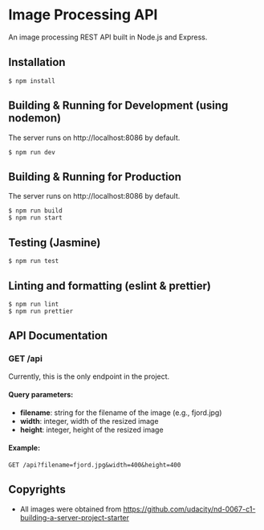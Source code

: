 # Image Processing API
An image processing REST API built in Node.js and Express.

## Installation
```
$ npm install
```

## Building & Running for Development (using nodemon)
The server runs on http://localhost:8086 by default.

```
$ npm run dev
```

## Building & Running for Production
The server runs on http://localhost:8086 by default.
```
$ npm run build
$ npm run start
```

## Testing (Jasmine)
```
$ npm run test
```

## Linting and formatting (eslint & prettier)
```
$ npm run lint
$ npm run prettier
```

## API Documentation
### GET /api
Currently, this is the only endpoint in the project.

#### Query parameters:
- **filename**: string for the filename of the image (e.g., fjord.jpg)
- **width**: integer, width of the resized image
- **height**: integer, height of the resized image

#### Example:
```
GET /api?filename=fjord.jpg&width=400&height=400
```

## Copyrights
- All images were obtained from https://github.com/udacity/nd-0067-c1-building-a-server-project-starter